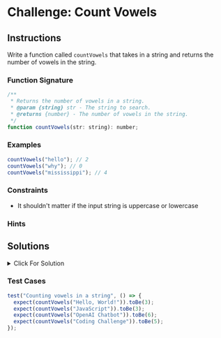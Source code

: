 # Challenge: Count Vowels

## Instructions

Write a function called `countVowels` that takes in a string and returns the number of vowels in the string.

### Function Signature

```js
/**
 * Returns the number of vowels in a string.
 * @param {string} str - The string to search.
 * @returns {number} - The number of vowels in the string.
 */
function countVowels(str: string): number;
```

### Examples

```js
countVowels("hello"); // 2
countVowels("why"); // 0
countVowels("mississippi"); // 4
```

### Constraints

- It shouldn't matter if the input string is uppercase or lowercase

### Hints

## Solutions

<details>
  <summary>Click For Solution</summary>

```js
function countVowels(str) {
  const formattedStr = str.toLowerCase();
  let count = 0;

  for (let i = 0; i < formattedStr.length; i++) {
    const char = formattedStr[i];

    if (
      char === "a" ||
      char === "e" ||
      char === "i" ||
      char === "o" ||
      char === "u"
    ) {
      count++;
    }
  }

  return count;
}
```

## Explanation

- Make the string lowercase. This is because we want to count both uppercase and lowercase vowels.
- Create a variable called `count` and set it to `0`. This is the variable we will use to keep track of how many vowels we have found.
- Create a `for` loop that will loop through each character in the string. We then create a variable called `char` and set it to the current character in the string.
- Check if the character is a vowel. If it is, we increment `count` by `1`. Once we have looped through the entire string, we return `count`.

</details>

### Test Cases

```js
test("Counting vowels in a string", () => {
  expect(countVowels("Hello, World!")).toBe(3);
  expect(countVowels("JavaScript")).toBe(3);
  expect(countVowels("OpenAI Chatbot")).toBe(6);
  expect(countVowels("Coding Challenge")).toBe(5);
});
```
